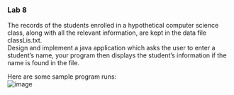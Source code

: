 ### Lab 8

The records of the students enrolled in a hypothetical computer science class, along with all the relevant information, are kept in the data file classLis.txt.  
Design and implement a java application which asks the user to enter a student’s name, your program then displays the student’s information if the name is found in the file.


Here are some sample program runs:  
![image](https://user-images.githubusercontent.com/25395370/174892595-336e395c-816a-4191-a5bd-b52093051026.png)
